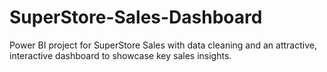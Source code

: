 # SuperStore-Sales-Dashboard
Power BI project for SuperStore Sales with data cleaning and an attractive, interactive dashboard to showcase key sales insights.
